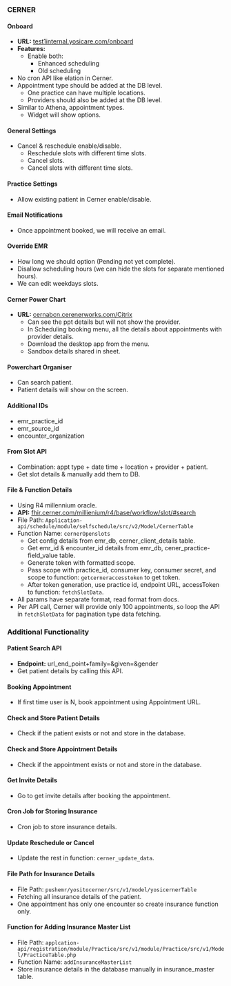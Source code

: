### CERNER

#### Onboard
- **URL:** [test1internal.yosicare.com/onboard](https://test1internal.yosicare.com/onboard)
- **Features:**
  - Enable both:
    - Enhanced scheduling
    - Old scheduling
- No cron API like elation in Cerner.
- Appointment type should be added at the DB level.
  - One practice can have multiple locations.
  - Providers should also be added at the DB level.
- Similar to Athena, appointment types.
  - Widget will show options.

#### General Settings
- Cancel & reschedule enable/disable.
  - Reschedule slots with different time slots.
  - Cancel slots.
  - Cancel slots with different time slots.

#### Practice Settings
- Allow existing patient in Cerner enable/disable.

#### Email Notifications
- Once appointment booked, we will receive an email.

#### Override EMR
- How long we should option (Pending not yet complete).
- Disallow scheduling hours (we can hide the slots for separate mentioned hours).
- We can edit weekdays slots.

#### Cerner Power Chart
- **URL:** [cernabcn.cerenerworks.com/Citrix](https://cernabcn.cerenerworks.com/Citrix)
  - Can see the ppt details but will not show the provider.
  - In Scheduling booking menu, all the details about appointments with provider details.
  - Download the desktop app from the menu.
  - Sandbox details shared in sheet.

#### Powerchart Organiser
- Can search patient.
- Patient details will show on the screen.

#### Additional IDs
- emr_practice_id
- emr_source_id
- encounter_organization

#### From Slot API
- Combination: appt type + date time + location + provider + patient.
- Get slot details & manually add them to DB.

#### File & Function Details
- Using R4 millennium oracle.
- **API:** [fhir.cerner.com/millienium/r4/base/workflow/slot/#search](https://fhir.cerner.com/millenium/r4/base/workflow/slot/#search)
- File Path: `Application-api/schedule/module/selfschedule/src/v2/Model/CernerTable`
- Function Name: `cernerOpenslots`
  - Get config details from emr_db, cerner_client_details table.
  - Get emr_id & encounter_id details from emr_db, cener_practice-field_value table.
  - Generate token with formatted scope.
  - Pass scope with practice_id, consumer key, consumer secret, and scope to function: `getcerneraccesstoken` to get token.
  - After token generation, use practice id, endpoint URL, accessToken to function: `fetchSlotData`.
- All params have separate format, read format from docs.
- Per API call, Cerner will provide only 100 appointments, so loop the API in `fetchSlotData` for pagination type data fetching.

### Additional Functionality

#### Patient Search API
- **Endpoint:** url_end_point+family=&given=&gender
- Get patient details by calling this API.

#### Booking Appointment
- If first time user is N, book appointment using Appointment URL.

#### Check and Store Patient Details
- Check if the patient exists or not and store in the database.

#### Check and Store Appointment Details
- Check if the appointment exists or not and store in the database.

#### Get Invite Details
- Go to get invite details after booking the appointment.

#### Cron Job for Storing Insurance
- Cron job to store insurance details.

#### Update Reschedule or Cancel
- Update the rest in function: `cerner_update_data`.

#### File Path for Insurance Details
- File Path: `pushemr/yositocerner/src/v1/model/yosicernerTable`
- Fetching all insurance details of the patient.
- One appointment has only one encounter so create insurance function only.

#### Function for Adding Insurance Master List
- File Path: `applcation-api/registration/module/Practice/src/v1/module/Practice/src/v1/Model/PracticeTable.php`
- Function Name: `addInsuranceMasterList`
- Store insurance details in the database manually in insurance_master table.

